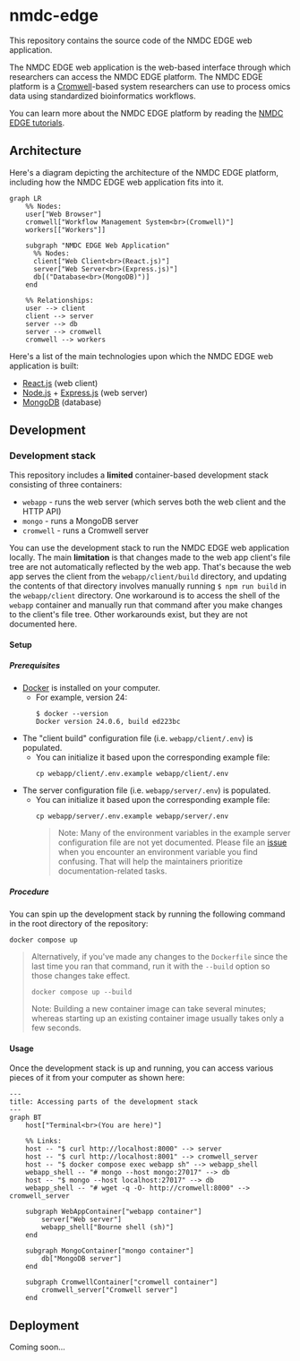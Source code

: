 # nmdc-edge

This repository contains the source code of the NMDC EDGE web application.

The NMDC EDGE web application is the web-based interface through which researchers can access the NMDC EDGE platform. 
The NMDC EDGE platform is a [Cromwell](https://cromwell.readthedocs.io/en/stable/)-based system researchers can use to
process omics data using standardized bioinformatics workflows.

You can learn more about the NMDC EDGE platform by reading the [NMDC EDGE tutorials](https://nmdc-edge.org/tutorial).

## Architecture

Here's a diagram depicting the architecture of the NMDC EDGE platform,
including how the NMDC EDGE web application fits into it.

```mermaid
graph LR
    %% Nodes:
    user["Web Browser"]
    cromwell["Workflow Management System<br>(Cromwell)"]
    workers[["Workers"]]
    
    subgraph "NMDC EDGE Web Application"
      %% Nodes:
      client["Web Client<br>(React.js)"]
      server["Web Server<br>(Express.js)"]
      db[("Database<br>(MongoDB)")]
    end
    
    %% Relationships:
    user --> client
    client --> server
    server --> db
    server --> cromwell
    cromwell --> workers
```

Here's a list of the main technologies upon which the NMDC EDGE web application is built:

- [React.js](https://react.dev/) (web client)
- [Node.js](https://nodejs.org/en) + [Express.js](https://expressjs.com/) (web server)
- [MongoDB](https://www.mongodb.com/) (database)

## Development

### Development stack

This repository includes a **limited** container-based development stack consisting of three containers:
- `webapp` - runs the web server (which serves both the web client and the HTTP API)
- `mongo` - runs a MongoDB server
- `cromwell` - runs a Cromwell server

You can use the development stack to run the NMDC EDGE web application locally. The main **limitation** is that changes
made to the web app client's file tree are not automatically reflected by the web app. That's because the web app serves
the client from the `webapp/client/build` directory, and updating the contents of that directory involves manually
running `$ npm run build` in the `webapp/client` directory. One workaround is to access the shell of the `webapp`
container and manually run that command after you make changes to the client's file tree. Other workarounds exist,
but they are not documented here.

#### Setup

##### Prerequisites

- [Docker](https://www.docker.com/products/docker-desktop/) is installed on your computer.
    - For example, version 24:
      ```shell
      $ docker --version
      Docker version 24.0.6, build ed223bc
      ```
- The "client build" configuration file (i.e. `webapp/client/.env`) is populated.
  - You can initialize it based upon the corresponding example file:
    ```shell
    cp webapp/client/.env.example webapp/client/.env
    ```
- The server configuration file (i.e. `webapp/server/.env`) is populated.
  - You can initialize it based upon the corresponding example file:
    ```shell
    cp webapp/server/.env.example webapp/server/.env
    ```
    > Note: Many of the environment variables in the example server configuration file are not yet documented.
      Please file an [issue](https://github.com/microbiomedata/nmdc-edge/issues) when you encounter
      an environment variable you find confusing. That will help the maintainers prioritize
      documentation-related tasks.

##### Procedure

You can spin up the development stack by running the following command in the root directory of the repository:

```shell
docker compose up
```

> Alternatively, if you've made any changes to the `Dockerfile` since the last time you ran that command,
> run it with the `--build` option so those changes take effect.
> 
> ```shell
> docker compose up --build
> ```
> 
> Note: Building a new container image can take several minutes; whereas starting up an existing container image
> usually takes only a few seconds.

#### Usage

Once the development stack is up and running, you can access various pieces of it from your computer as shown here:

```mermaid
---
title: Accessing parts of the development stack
---
graph BT
    host["Terminal<br>(You are here)"]
    
    %% Links:
    host -- "$ curl http://localhost:8000" --> server
    host -- "$ curl http://localhost:8001" --> cromwell_server
    host -- "$ docker compose exec webapp sh" --> webapp_shell
    webapp_shell -- "# mongo --host mongo:27017" --> db
    host -- "$ mongo --host localhost:27017" --> db
    webapp_shell -- "# wget -q -O- http://cromwell:8000" --> cromwell_server
    
    subgraph WebAppContainer["webapp container"]
        server["Web server"]
        webapp_shell["Bourne shell (sh)"]
    end
    
    subgraph MongoContainer["mongo container"]
        db["MongoDB server"]
    end
    
    subgraph CromwellContainer["cromwell container"]
        cromwell_server["Cromwell server"]
    end    
```

## Deployment

Coming soon...